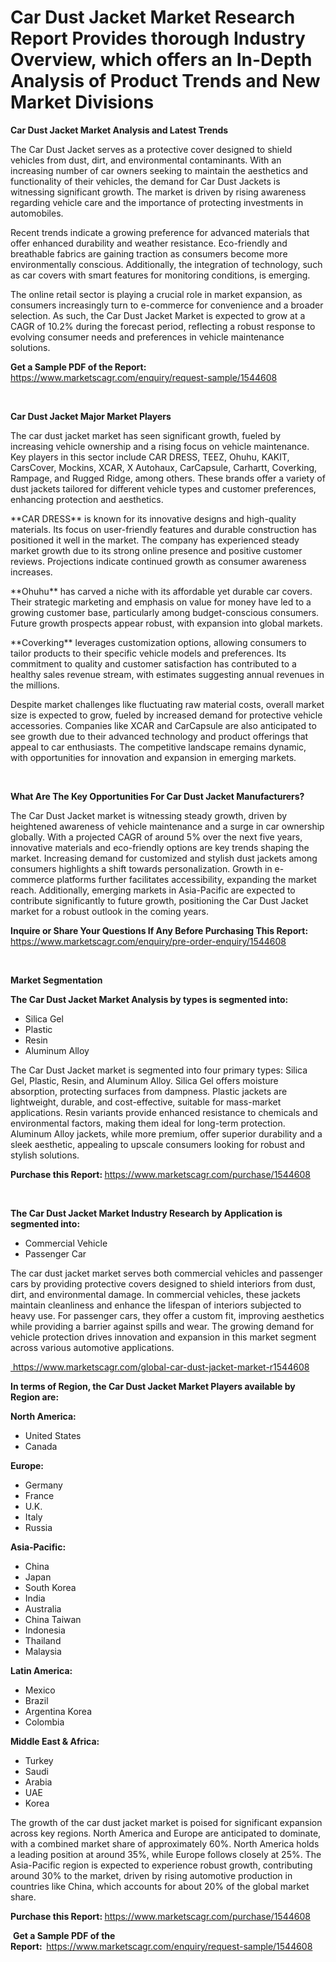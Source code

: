 <p><h1>Car Dust Jacket Market Research Report Provides thorough Industry Overview, which offers an In-Depth Analysis of Product Trends and New Market Divisions</h1></p><p><strong>Car Dust Jacket Market Analysis and Latest Trends</strong></p>
<p><p>The Car Dust Jacket serves as a protective cover designed to shield vehicles from dust, dirt, and environmental contaminants. With an increasing number of car owners seeking to maintain the aesthetics and functionality of their vehicles, the demand for Car Dust Jackets is witnessing significant growth. The market is driven by rising awareness regarding vehicle care and the importance of protecting investments in automobiles.</p><p>Recent trends indicate a growing preference for advanced materials that offer enhanced durability and weather resistance. Eco-friendly and breathable fabrics are gaining traction as consumers become more environmentally conscious. Additionally, the integration of technology, such as car covers with smart features for monitoring conditions, is emerging.</p><p>The online retail sector is playing a crucial role in market expansion, as consumers increasingly turn to e-commerce for convenience and a broader selection. As such, the Car Dust Jacket Market is expected to grow at a CAGR of 10.2% during the forecast period, reflecting a robust response to evolving consumer needs and preferences in vehicle maintenance solutions.</p></p>
<p><strong>Get a Sample PDF of the Report:&nbsp;</strong> <a href="https://www.marketscagr.com/enquiry/request-sample/1544608?utm_campaign=2113&utm_medium=2&utm_source=Github&utm_content=ia&utm_term=15042025&utm_id=car-dust-jacket">https://www.marketscagr.com/enquiry/request-sample/1544608</a></p>
<p>&nbsp;</p>
<p><strong>Car Dust Jacket Major Market Players</strong></p>
<p><p>The car dust jacket market has seen significant growth, fueled by increasing vehicle ownership and a rising focus on vehicle maintenance. Key players in this sector include CAR DRESS, TEEZ, Ohuhu, KAKIT, CarsCover, Mockins, XCAR, X Autohaux, CarCapsule, Carhartt, Coverking, Rampage, and Rugged Ridge, among others. These brands offer a variety of dust jackets tailored for different vehicle types and customer preferences, enhancing protection and aesthetics.</p><p>**CAR DRESS** is known for its innovative designs and high-quality materials. Its focus on user-friendly features and durable construction has positioned it well in the market. The company has experienced steady market growth due to its strong online presence and positive customer reviews. Projections indicate continued growth as consumer awareness increases.</p><p>**Ohuhu** has carved a niche with its affordable yet durable car covers. Their strategic marketing and emphasis on value for money have led to a growing customer base, particularly among budget-conscious consumers. Future growth prospects appear robust, with expansion into global markets.</p><p>**Coverking** leverages customization options, allowing consumers to tailor products to their specific vehicle models and preferences. Its commitment to quality and customer satisfaction has contributed to a healthy sales revenue stream, with estimates suggesting annual revenues in the millions.</p><p>Despite market challenges like fluctuating raw material costs, overall market size is expected to grow, fueled by increased demand for protective vehicle accessories. Companies like XCAR and CarCapsule are also anticipated to see growth due to their advanced technology and product offerings that appeal to car enthusiasts. The competitive landscape remains dynamic, with opportunities for innovation and expansion in emerging markets.</p></p>
<p>&nbsp;</p>
<p><strong>What Are The Key Opportunities For Car Dust Jacket Manufacturers?</strong></p>
<p><p>The Car Dust Jacket market is witnessing steady growth, driven by heightened awareness of vehicle maintenance and a surge in car ownership globally. With a projected CAGR of around 5% over the next five years, innovative materials and eco-friendly options are key trends shaping the market. Increasing demand for customized and stylish dust jackets among consumers highlights a shift towards personalization. Growth in e-commerce platforms further facilitates accessibility, expanding the market reach. Additionally, emerging markets in Asia-Pacific are expected to contribute significantly to future growth, positioning the Car Dust Jacket market for a robust outlook in the coming years.</p></p>
<p><strong>Inquire or Share Your Questions If Any Before Purchasing This Report:</strong> <a href="https://www.marketscagr.com/enquiry/pre-order-enquiry/1544608?utm_campaign=2113&utm_medium=2&utm_source=Github&utm_content=ia&utm_term=15042025&utm_id=car-dust-jacket">https://www.marketscagr.com/enquiry/pre-order-enquiry/1544608</a></p>
<p>&nbsp;</p>
<p><strong>Market Segmentation</strong></p>
<p><strong>The Car Dust Jacket Market Analysis by types is segmented into:</strong></p>
<p><ul><li>Silica Gel</li><li>Plastic</li><li>Resin</li><li>Aluminum Alloy</li></ul></p>
<p><p>The Car Dust Jacket market is segmented into four primary types: Silica Gel, Plastic, Resin, and Aluminum Alloy. Silica Gel offers moisture absorption, protecting surfaces from dampness. Plastic jackets are lightweight, durable, and cost-effective, suitable for mass-market applications. Resin variants provide enhanced resistance to chemicals and environmental factors, making them ideal for long-term protection. Aluminum Alloy jackets, while more premium, offer superior durability and a sleek aesthetic, appealing to upscale consumers looking for robust and stylish solutions.</p></p>
<p><strong>Purchase this Report:&nbsp;</strong><a href="https://www.marketscagr.com/purchase/1544608?utm_campaign=2113&utm_medium=2&utm_source=Github&utm_content=ia&utm_term=15042025&utm_id=car-dust-jacket">https://www.marketscagr.com/purchase/1544608</a></p>
<p>&nbsp;</p>
<p><strong>The Car Dust Jacket Market Industry Research by Application is segmented into:</strong></p>
<p><ul><li>Commercial Vehicle</li><li>Passenger Car</li></ul></p>
<p><p>The car dust jacket market serves both commercial vehicles and passenger cars by providing protective covers designed to shield interiors from dust, dirt, and environmental damage. In commercial vehicles, these jackets maintain cleanliness and enhance the lifespan of interiors subjected to heavy use. For passenger cars, they offer a custom fit, improving aesthetics while providing a barrier against spills and wear. The growing demand for vehicle protection drives innovation and expansion in this market segment across various automotive applications.</p></p>
<p><a href="https://www.marketscagr.com/global-car-dust-jacket-market-r1544608?utm_campaign=2113&utm_medium=2&utm_source=Github&utm_content=ia&utm_term=15042025&utm_id=car-dust-jacket">&nbsp;https://www.marketscagr.com/global-car-dust-jacket-market-r1544608</a></p>
<p><strong>In terms of Region, the Car Dust Jacket Market Players available by Region are:</strong></p>
<p>
    <p> <strong> North America: </strong>
        <ul>
            <li>United States</li>
            <li>Canada</li>
        </ul>
        </p> 
    <p> <strong> Europe: </strong>
        <ul>
            <li>Germany</li>
            <li>France</li>
            <li>U.K.</li>
            <li>Italy</li>
            <li>Russia</li>
        </ul>
        </p> 
    <p> <strong> Asia-Pacific: </strong>
        <ul>
            <li>China</li>
            <li>Japan</li>
            <li>South Korea</li>
            <li>India</li>
            <li>Australia</li>
            <li>China Taiwan</li>
            <li>Indonesia</li>
            <li>Thailand</li>
            <li>Malaysia</li>
        </ul>
        </p> 
    <p> <strong> Latin America: </strong>
        <ul>
            <li>Mexico</li>
            <li>Brazil</li>
            <li>Argentina Korea</li>
            <li>Colombia</li>
        </ul>
        </p> 
    <p> <strong> Middle East & Africa: </strong>
        <ul>
            <li>Turkey</li>
            <li>Saudi</li>
            <li>Arabia</li>
            <li>UAE</li>
            <li>Korea</li>
        </ul>
    </p>
    </p>
<p><p>The growth of the car dust jacket market is poised for significant expansion across key regions. North America and Europe are anticipated to dominate, with a combined market share of approximately 60%. North America holds a leading position at around 35%, while Europe follows closely at 25%. The Asia-Pacific region is expected to experience robust growth, contributing around 30% to the market, driven by rising automotive production in countries like China, which accounts for about 20% of the global market share.</p></p>
<p><strong>Purchase this Report: </strong><a href="https://www.marketscagr.com/purchase/1544608?utm_campaign=2113&utm_medium=2&utm_source=Github&utm_content=ia&utm_term=15042025&utm_id=car-dust-jacket">https://www.marketscagr.com/purchase/1544608</a></p>
<p>&nbsp;<strong>Get a Sample PDF of the Report:&nbsp;&nbsp;</strong><a href="https://www.marketscagr.com/enquiry/request-sample/1544608?utm_campaign=2113&utm_medium=2&utm_source=Github&utm_content=ia&utm_term=15042025&utm_id=car-dust-jacket">https://www.marketscagr.com/enquiry/request-sample/1544608</a></p>
<p><strong></strong></p>
<p><p></p><p></p><p></p></p>
